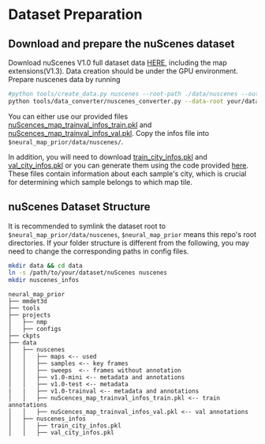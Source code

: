 # Dataset Preparation

## Download and prepare the nuScenes dataset

Download nuScenes V1.0 full dataset data [HERE](https://www.nuscenes.org/download), including the map extensions(V1.3).
Data
creation should be under the GPU environment.
Prepare nuscenes data by running

```bash
#python tools/create_data.py nuscenes --root-path ./data/nuscenes --out-dir ./data/nuscenes --extra-tag nuscenes
python tools/data_converter/nuscenes_converter.py --data-root your/dataset/nuScenes/
```

You can either use our provided
files [nuScences_map_trainval_infos_train.pkl](https://drive.google.com/file/d/18P8LZcEVxGYAvMQpEROrF0pnpu62ffvD/view?usp=sharing)
and [nuScences_map_trainval_infos_val.pkl](https://drive.google.com/file/d/1H6HfnNqmKBFvNIivApcsRUCgPtxgIq7A/view?usp=sharing).
Copy the infos file into `$neural_map_prior/data/nuscenes/`.

In addition, you will need to
download [train_city_infos.pkl](https://drive.google.com/file/d/1WZ9fzVIiq9V-B8_l3EtF19Q9aLg6hmPG/view?usp=sharing) and
[val_city_infos.pkl](https://drive.google.com/file/d/1J3-BQzbaKJaHsEMZTTVDq5JvO5HHG41M/view?usp=sharing) or you can
generate them using the code provided [here](https://github.com/Tsinghua-MARS-Lab/neural_map_prior/blob/main/project/neural_map_prior/data_utils/nusc_city_infos.py). These files
contain information about each sample's city, which is crucial for determining which sample belongs to which map tile.

## nuScenes Dataset Structure

It is recommended to symlink the dataset root to `$neural_map_prior/data/nuscenes`, `$neural_map_prior` means this
repo's root directories. If your folder structure is different from the following, you may need to change the
corresponding paths in config files.

```bash
mkdir data && cd data
ln -s /path/to/your/dataset/nuScenes nuscenes
mkdir nuscenes_infos
```

```
neural_map_prior
├── mmdet3d
├── tools
├── projects
│   ├── nmp
│   ├── configs
├── ckpts
├── data
│   ├── nuscenes
│   │   ├── maps <-- used
│   │   ├── samples <-- key frames
│   │   ├── sweeps  <-- frames without annotation
│   │   ├── v1.0-mini <-- metadata and annotations
│   │   ├── v1.0-test <-- metadata
|   |   ├── v1.0-trainval <-- metadata and annotations
│   │   ├── nuScences_map_trainval_infos_train.pkl <-- train annotations
│   │   ├── nuScences_map_trainval_infos_val.pkl <-- val annotations
│   ├── nuscenes_infos
│   │   ├── train_city_infos.pkl
│   │   ├── val_city_infos.pkl
```

